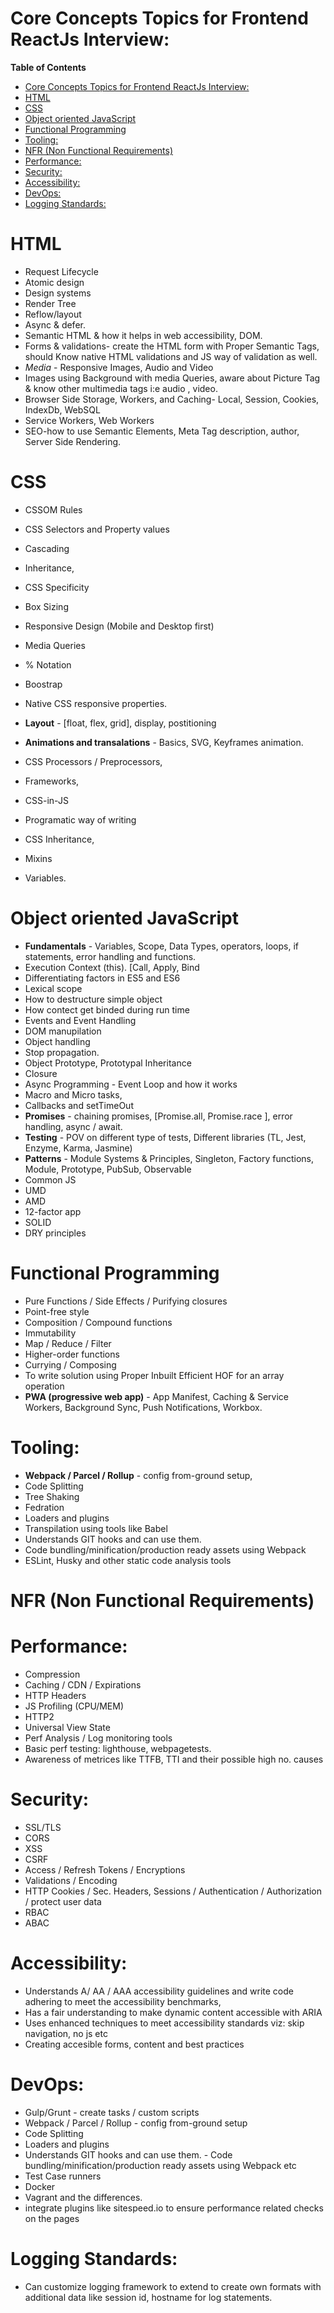 # Core Concepts Topics for Frontend ReactJs Interview:

**Table of Contents**

- [Core Concepts Topics for Frontend ReactJs Interview:](#core-concepts-topics-for-frontend-reactjs-interview)
- [HTML](#html)
- [CSS](#css)
- [Object oriented JavaScript](#object-oriented-javascript)
- [Functional Programming](#functional-programming)
- [Tooling:](#tooling)
- [NFR (Non Functional Requirements)](#nfr-non-functional-requirements)
- [Performance:](#performance)
- [Security:](#security)
- [Accessibility:](#accessibility)
- [DevOps:](#devops)
- [Logging Standards:](#logging-standards)


# HTML

- Request Lifecycle
-  Atomic design
-  Design systems
-  Render Tree
-  Reflow/layout
-  Async & defer. 
-  Semantic HTML & how it helps in web accessibility, DOM.
-  Forms & validations- create the HTML form with Proper Semantic Tags, should Know native HTML validations and JS way of validation as well.
-  *Media* - Responsive Images, Audio and Video
-  Images using Background with media Queries, aware about Picture Tag & know other multimedia tags i:e audio , video.
-  Browser Side Storage, Workers, and Caching- Local, Session, Cookies, IndexDb, WebSQL
-  Service Workers, Web Workers
-  SEO-how to use Semantic Elements, Meta Tag description, author, Server Side Rendering.

# CSS

 - CSSOM Rules
 - CSS Selectors and Property values
 - Cascading
 - Inheritance,
 - CSS Specificity
 - Box Sizing
 - Responsive Design (Mobile and Desktop first)
 - Media Queries
 - % Notation
 - Boostrap
 - Native CSS responsive properties.
  
- **Layout** - [float, flex, grid], display, postitioning
- **Animations and transalations** - Basics, SVG, Keyframes animation.
- CSS Processors / Preprocessors, 
- Frameworks,
- CSS-in-JS
- Programatic way of writing
- CSS Inheritance,
- Mixins
- Variables.

# Object oriented JavaScript

- **Fundamentals** - Variables, Scope, Data Types, operators, loops, if statements, error handling  and functions. 
- Execution Context (this). [Call, Apply, Bind
- Differentiating factors in ES5 and ES6
- Lexical scope
- How to destructure simple object
- How contect get binded during run time
- Events and Event Handling
- DOM manupilation
- Object handling
- Stop propagation.
- Object Prototype, Prototypal Inheritance
- Closure
- Async Programming - Event Loop and how it works
- Macro and Micro tasks,
- Callbacks and setTimeOut
- **Promises** - chaining promises, [Promise.all, Promise.race ], error handling, async / await.
- **Testing** -  POV on different type of tests, Different libraries (TL, Jest, Enzyme, Karma, Jasmine)
-  **Patterns** - Module Systems & Principles, Singleton, Factory functions, Module, Prototype, PubSub, Observable
- Common JS
- UMD
- AMD
- 12-factor app
- SOLID
- DRY principles

# Functional Programming

- Pure Functions / Side Effects / Purifying closures
- Point-free style
- Composition / Compound functions
- Immutability
- Map / Reduce / Filter
- Higher-order functions
- Currying / Composing
- To write solution using Proper Inbuilt Efficient HOF for an array operation
- **PWA (progressive web app)** - App Manifest, Caching & Service Workers, Background Sync, Push Notifications, Workbox.

# Tooling:
 - **Webpack / Parcel / Rollup** - config from-ground setup, 
 - Code Splitting
 - Tree Shaking
 - Fedration
 - Loaders and plugins
 - Transpilation using tools like Babel
 - Understands GIT hooks and can use them. 
 - Code bundling/minification/production ready assets using Webpack
 - ESLint, Husky and other static code analysis tools  

# NFR (Non Functional Requirements)

# Performance:
- Compression
- Caching / CDN / Expirations
- HTTP Headers
- JS Profiling (CPU/MEM)
- HTTP2
- Universal View State
- Perf Analysis / Log monitoring tools
- Basic perf testing: lighthouse, webpagetests. 
- Awareness of metrices like TTFB, TTI and their possible high no. causes

# Security:
- SSL/TLS
- CORS
- XSS
- CSRF
- Access / Refresh Tokens / Encryptions
- Validations / Encoding
- HTTP Cookies / Sec. Headers, Sessions / Authentication / Authorization / protect user data
- RBAC
- ABAC

# Accessibility:
 - Understands A/ AA / AAA accessibility guidelines and write code adhering to meet the accessibility benchmarks,
 - Has a fair understanding to make dynamic content accessible with ARIA
 - Uses enhanced techniques to meet accessibility standards viz: skip navigation, no js etc
 - Creating accesible forms, content and best practices

# DevOps:
 - Gulp/Grunt - create tasks / custom scripts
 - Webpack / Parcel / Rollup - config from-ground setup
 - Code Splitting
 - Loaders and plugins
 - Understands GIT hooks and can use them. - Code bundling/minification/production ready assets using Webpack etc
 - Test Case runners
 - Docker
 - Vagrant and the differences.
 - integrate plugins like sitespeed.io to ensure performance related checks on the pages
# Logging Standards:
 - Can customize logging framework to extend to create own formats with additional data like session id, hostname for log statements.  
